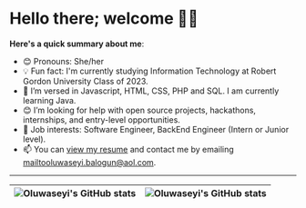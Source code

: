 # Hello there; welcome 👋🏾

**Here's a quick summary about me**:

- 😊 Pronouns: She/her
- 💡 Fun fact: I'm currently studying Information Technology at Robert Gordon University Class of 2023.
- 🌱 I’m versed in Javascript, HTML, CSS, PHP and SQL. I am currently learning Java.
- 😊 I’m looking for help with open source projects, hackathons, internships, and entry-level opportunities.
- 💼 Job interests: Software Engineer, BackEnd Engineer (Intern or Junior level).
- 📫 You can [view my resume](https://1drv.ms/b/s!AtbF9lIqG_-hhbRIcfHJ5fXcht9j7w?e=Rh6US0) and contact me by emailing mailtooluwaseyi.balogun@aol.com.

---

| <img align="center" src="https://github-readme-stats.vercel.app/api?username=abebsko&show_icons=true&include_all_commits=true&hide_border=true" alt="Oluwaseyi's GitHub stats" /> | <img align="center" src="https://github-readme-stats.vercel.app/api/top-langs/?username=abebsko&langs_count=8&layout=compact&hide_border=true" alt="Oluwaseyi's GitHub stats" /> |
| ------------- | ------------- |

